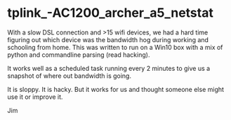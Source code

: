 # tplink_-AC1200_archer_a5_netstat

With a slow DSL connection and >15 wifi devices, we had a hard time figuring out which device was the bandwidth hog during working and schooling from home.  This was written to run on a Win10 box with a mix of python and commandline parsing (read hacking).

It works well as a scheduled task running every 2 minutes to give us a snapshot of where out bandwidth is going.

It is sloppy.  It is hacky.  But it works for us and thought someone else might use it or improve it.

Jim
